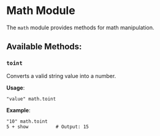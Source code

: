 # Math Module

The `math` module provides methods for math manipulation.

## Available Methods:

### `toint`

Converts a valid string value into a number.

**Usage**:

```beremiz
"value" math.toint
```

**Example**:

```beremiz
"10" math.toint
5 + show          # Output: 15
```
